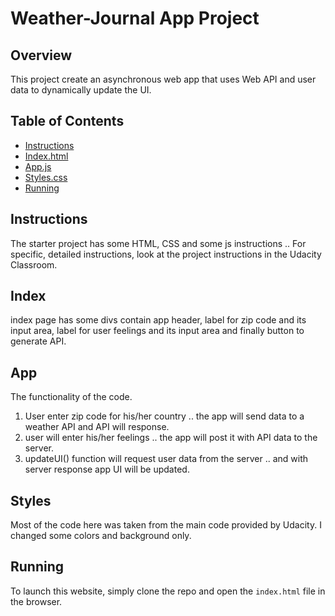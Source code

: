 # Weather-Journal App Project

## Overview
This project create an asynchronous web app that uses Web API and user data to dynamically update the UI. 

## Table of Contents

* [Instructions](#instructions)
* [Index.html](#index)
* [App.js](#app)
* [Styles.css](#style)
* [Running](#running)

## Instructions

The starter project has some HTML, CSS and some js instructions .. For specific, detailed instructions, look at the project instructions in the Udacity Classroom.

## Index

index page has some divs contain app header, label for zip code and its input area, label for user feelings and its input area and finally button to generate API.

## App
The functionality of the code.
1) User enter zip code for his/her country .. the app will send data to a weather API and API will response.
2) user will enter his/her feelings .. the app will post it with API data to the server.
3) updateUI() function will request user data from the server .. and with server response app UI will be updated.

## Styles
Most of the code here was taken from the main code provided by Udacity. I changed some colors and background only.

## Running
To launch this website, simply clone the repo and open the `index.html` file in the browser.